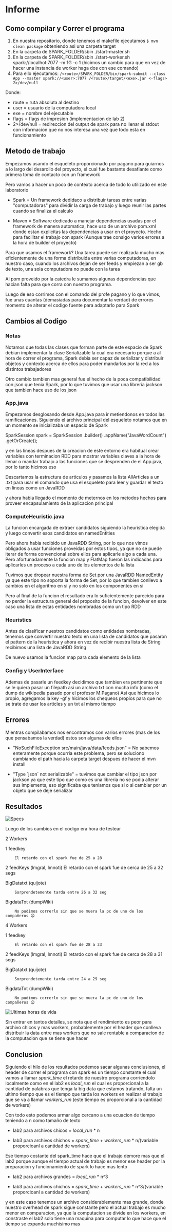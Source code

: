 # Informe 

## Como compilar y Correr el programa 

1. En nuestra repositorio, donde tenemos el makefile ejecutamos `$ mvn clean package` obteniendo asi una carpeta target
2. En la carpeta de SPARK_FOLDER/sbin  ./start-master.sh 
3. En la carpeta de SPARK_FOLDER/sbin  ./start-worker.sh spark://localhot:7077 -m 1G -c 1 (hicimos un cambio para que en vez de hacer una instancia de worker haga dos con ese comando) 
4. Para ello ejecutamos: `/<route>/SPARK_FOLDER/bin/spark-submit --class App --master spark://<user>:7077 /<route>/target/<exe>.jar <-flags> 2>/dev/null`

Donde:
* route = ruta absoluta al destino
* user = usuario de la computadora local
* exe = nombre del ejecutable
* flags = flags de impresion (implementacion de lab 2)
* 2>/dev/null = redireccion del output de spark para no llenar el stdout con informacion que no nos interesa una vez que todo esta en funcionamiento

## Metodo de trabajo 

Empezamos usando el esqueleto proporcionado por pagano para guiarnos a lo largo del desarollo del proyecto, el cual fue bastante desafiante como primera toma de contacto con un framework

Pero vamos a hacer un poco de contexto acerca de todo lo utilizado en este laboratorio 

 * Spark = Un framework dedidaco a distribuir tareas entre varias "computadoras" para dividir la carga de trabajo y luego reunir las partes cuando se finaliza el calculo 

 * Maven = Software dedicado a manejar dependencias usadas por el framework de manera automatica, hace uso de un archivo pom.xml donde estan explicitas las dependencias a usar en el proyecto. Hecho para facilitar el trabajo con spark (Aunque trae consigo varios errores a la hora de builder el proyecto)

 Para que usamos el framework? Una tarea puede ser realizada mucho mas eficientemente de una forma distribuida entre varias computadoras, en nuestro caso, cuando los archivos dejan de ser feeds y empiezan a ser gb de texto, una sola computadora no puede con la tarea 

Al pom proveido por la catedra le sumamos algunas dependencias que hacian falta para que corra con nuestro programa. 

Luego de eso corrimos con el comando del profe pagano y lo que vimos, fue unas cuantas (demasiadas para documentar la verdad) de errores momento de alterar el codigo fuente para adaptarlo para Spark

## Cambios al Codigo 

### Notas 

Notamos que todas las clases que forman parte de este espacio de Spark debian implementar la clase Serializable la cual era necesario porque a al hora de correr el programa, Spark debia ser capaz de serializar y distribuir objetos y contexto acerca de ellos para poder mandarlos por la red a los distintos trabajadores 

Otro cambio tambien mas general fue el hecho de la poca compatibilidad con json que tenia Spark, por lo que tuvimos que usar una libreria jackson que tambien hace uso de los json 


### App.java 
Empezamos desglosando desde App.java para ir metiendonos en todos las ramificaciones. Siguiendo el archivo principal del esqueleto notamos que en un momento se inicializaba un espacio de Spark 

SparkSession spark = SparkSession
      .builder()
      .appName("JavaWordCount")
      .getOrCreate();

y en las lineas despues de la creacion de este entorno era habitual crear variables con terminacion RDD para mostrar variables claves a la hora de llenar o mandar trabajo a las funciones que se desprenden de el App.java, por lo tanto hicimos eso 

Descartamos la estructura de articulos y pasamos la lista AllArticles a un .txt para usar el comando que usa el esqueleto para leer y guardar el texto en lineas como un JavaRDD 

y ahora habia llegado el momento de meternos en los metodos hechos para proveer encapsulamiento de la aplicacion principal

### ComputeHeuristic.java

La funcion encargada de extraer candidatos siguiendo la heuristica elegida y luego convertir esos candidatos en namedEntities 

Pero ahora habia recibido un JavaRDD String, por lo que nos vimos obligados a usar funciones proveidas por estos tipos, ya que no se puede iterar de forma convencional sobre ellos para aplicarle algo a cada una. Pero afortunadamente la funcion map y FlatMap fueron las indicadas para aplicarles un proceso a cada uno de los elementos de la lista 

Tuvimos que dropear nuestra forma de Set por una JavaRDD NamedEntity ya que este tipo no soporta la forma de Set, por lo que tambien conllevo a cambios en el algoritmo en si y no solo en los componentes en si 

Pero al final de la funcion el resultado era lo suficientemente parecido para no perder la estructura general del proposito de la funcion, devolver en este caso una lista de estas entidades nombradas como un tipo RDD 

### Heuristics 

Antes de clasificar nuestros candidatos como entidades nombradas, tenemos que convertir nuestro texto en una lista de candidatos que pasaron el pattern de la heuristica y ahora en vez de recibir nuestra lista de String recibimos una lista de JavaRDD String 

De nuevo usamos la funcion map para cada elemento de la lista 


### Config y UserInterface 

Ademas de pasarle un feedkey decidimos que tambien era pertinente que se le quiera pasar un filepath asi un archivo txt con mucha info (como el dump de wikipedia pasado por el profesor M.Pagano)
Asi que hicimos lo propio, agregamos la key -gf y hicimos los chequeos propios para que no se trate de usar los articles y un txt al mismo tiempo 

## Errores 

Mientras compilabamos nos encontramos con varios errores (mas de los que pensabamos la verdad) estos son algunas de ellos 

* "NoSuchFileException src/main/java/data/feeds.json" = No sabemos enteramente porque ocurria este problema, pero se soluciono cambiando el path hacia la carpeta target despues de hacer el mvn install 

* "Type ´json´ not serializable" = tuvimos que cambiar el tipo json por jackson ya que este tipo que como es una libreria no se podia alterar sus implements, eso significaba que teniamos que si o si cambiar por un objeto que se deje serializar


## Resultados 

![Specs](/imgs/neofetch.png)

Luego de los cambios en el codigo era hora de testear

2 Workers 

1 feedkey

        El retardo con el spark fue de 25 a 28 

2 feedKeys (lmgral, lmnoti) 
      El retardo con el spark fue de cerca de 25 a 32 segs

BigDatatxt (quijote)

        Sorprendetemente tarda entre 26 a 32 seg 

BigdataTxt (dumpWiki)

        No pudimos correrlo sin que se muera la pc de uno de los compañeros 😦 

4 Workers 

1 feedkey

        El retardo con el spark fue de 28 a 33 

2 feedKeys (lmgral, lmnoti) 
      El retardo con el spark fue de cerca de 28 a 31 segs

BigDatatxt (quijote)

        Sorprendetemente tarda entre 24 a 29 seg 

BigdataTxt (dumpWiki)

        No pudimos correrlo sin que se muera la pc de uno de los compañeros 😦

        
![Ultimas horas de vida](/imgs/image.png) 

Sin entrar en tantos detalles, se nota que el rendimiento es peor para archivo
 chicos y mas workers, probablemente por el header que conlleva distribuir 
la data entre mas workers que no sale rentable a comparacion
de la computacion que se tiene que hacer

## Conclusion

Siguiendo el hilo de los resultados podemos sacar algunas conclusiones, el header de correr el programa con spark es un tiempo constante el cual vamos a llamar *spark_time* 
el retardo de nuestro programa corriendolo localmente como en el lab2 es *local_run* el cual es proporcional a la cantidad de palabras que tenga la big data que estamos tratando, falta un ultimo tiempo que es el tiempo que tarda los workers en realizar el trabajo que se va a llamar *workers_run* (este tiempo es proporcional a la cantidad de workers) 

Con todo esto podemos armar algo cercano a una ecuacion de tiempo teniendo a n como tamaño de texto 

* lab2 para archivos chicos = *local_run* * n

* lab3 para archivos chichos = *spark_time* + *workers_run* * n/(variable proporcioanl a cantidad de workers)

Ese tiempo costante del spark_time hace que el trabajo demore mas que el lab2 porque aunque el tiempo actual de trabajo es menor ese header por la preparacion y funcionamiento de spark lo hace mas lento 

* lab2 para archivos grandes = *local_run* * n^3

* lab3 para archivos chichos = *spark_time* + *workers_run* * n^3/(variable proporcioanl a cantidad de workers)


y en este caso tenemos un archivo considerablemente mas grande, donde nuestro overhead de spark sigue constante pero el actual trabajo es mucho menor en comparacion, ya que la computacion se divide en los workers, en constraste el lab2 solo tiene una maquina para computar lo que hace que el tiempo se expanda muchisimo mas 
